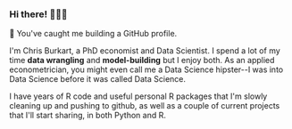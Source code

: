 ### Hi there! 🙋🏻‍♂️ 

<!--
**cburkart/cburkart** is a ✨ _special_ ✨ repository because its `README.md` (this file) appears on your GitHub profile.

Here are some ideas to get you started:

- 🔭 I’m currently working on ...
- 🌱 I’m currently learning ...
- 👯 I’m looking to collaborate on ...
- 🤔 I’m looking for help with ...
- 💬 Ask me about ...
- 📫 How to reach me: ...
- 😄 Pronouns: ...
- ⚡ Fun fact: ...
-->


🔧 You've caught me building a GitHub profile.

I'm Chris Burkart, a PhD economist and Data Scientist. I spend a lot of my time **data wrangling** and **model-building** but I enjoy both. As an applied econometrician, you might even call me a Data Science hipster--I was into Data Science before it was called Data Science. 

I have years of R code and useful personal R packages that I'm slowly cleaning up and pushing to github, as well as a couple of current projects that I'll start sharing, in both Python and R.

